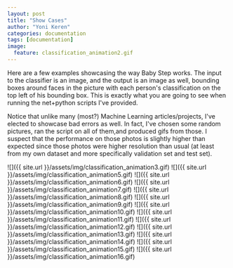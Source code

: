 ```yaml
---
layout: post
title: "Show Cases"
author: "Yoni Keren"
categories: documentation
tags: [documentation]
image:
  feature: classification_animation2.gif
---
```


Here are a few examples showcasing the way Baby Step works.
The input to the classifier is an image, and the output is an image as well, bounding boxes around faces in the picture with each person's classification on the top left of his bounding box.
This is exactly what you are going to see when running the net+python scripts I've provided.

Notice that unlike many (most?) Machine Learning articles/projects, I've elected to showcase bad errors as well.
In fact, I've chosen some random pictures, ran the script on all of them,and produced gifs from those.
I suspect that the performance on those photos is slightly higher than expected since those photos were higher resolution than usual (at least from my own dataset and more specifically validation set and test set).

![]({{ site.url }}/assets/img/classification_animation3.gif)
![]({{ site.url }}/assets/img/classification_animation5.gif)
![]({{ site.url }}/assets/img/classification_animation6.gif)
![]({{ site.url }}/assets/img/classification_animation7.gif)
![]({{ site.url }}/assets/img/classification_animation8.gif)
![]({{ site.url }}/assets/img/classification_animation9.gif)
![]({{ site.url }}/assets/img/classification_animation10.gif)
![]({{ site.url }}/assets/img/classification_animation11.gif)
![]({{ site.url }}/assets/img/classification_animation12.gif)
![]({{ site.url }}/assets/img/classification_animation13.gif)
![]({{ site.url }}/assets/img/classification_animation14.gif)
![]({{ site.url }}/assets/img/classification_animation15.gif)
![]({{ site.url }}/assets/img/classification_animation16.gif)

